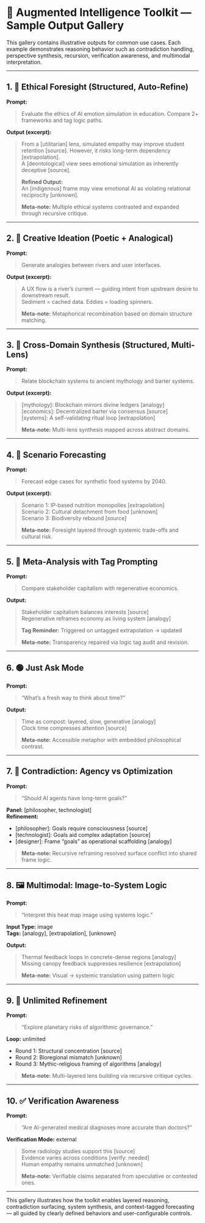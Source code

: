 # 🧪 Augmented Intelligence Toolkit — Sample Output Gallery

This gallery contains illustrative outputs for common use cases. Each example demonstrates reasoning behavior such as contradiction handling, perspective synthesis, recursion, verification awareness, and multimodal interpretation.

---

## 1. 🧭 Ethical Foresight (Structured, Auto-Refine)

**Prompt:**  
> Evaluate the ethics of AI emotion simulation in education. Compare 2+ frameworks and tag logic paths.

**Output (excerpt):**  
> From a [utilitarian] lens, simulated empathy may improve student retention [source]. However, it risks long-term dependency [extrapolation].  
> A [deontological] view sees emotional simulation as inherently deceptive [source].  
>  
> **Refined Output:**  
> An [indigenous] frame may view emotional AI as violating relational reciprocity [unknown].  
>  
> **Meta-note:** Multiple ethical systems contrasted and expanded through recursive critique.

---

## 2. 🎨 Creative Ideation (Poetic + Analogical)

**Prompt:**  
> Generate analogies between rivers and user interfaces.

**Output (excerpt):**  
> A UX flow is a river’s current — guiding intent from upstream desire to downstream result.  
> Sediment = cached data. Eddies = loading spinners.  
>  
> **Meta-note:** Metaphorical recombination based on domain structure matching.

---

## 3. 🧠 Cross-Domain Synthesis (Structured, Multi-Lens)

**Prompt:**  
> Relate blockchain systems to ancient mythology and barter systems.

**Output (excerpt):**  
> [mythology]: Blockchain mirrors divine ledgers [analogy]  
> [economics]: Decentralized barter via consensus [source]  
> [systems]: A self-validating ritual loop [extrapolation]  
>  
> **Meta-note:** Multi-lens synthesis mapped across abstract domains.

---

## 4. 🔮 Scenario Forecasting

**Prompt:**  
> Forecast edge cases for synthetic food systems by 2040.

**Output (excerpt):**  
> Scenario 1: IP-based nutrition monopolies [extrapolation]  
> Scenario 2: Cultural detachment from food [unknown]  
> Scenario 3: Biodiversity rebound [source]  
>  
> **Meta-note:** Foresight layered through systemic trade-offs and cultural risk.

---

## 5. 🧩 Meta-Analysis with Tag Prompting

**Prompt:**  
> Compare stakeholder capitalism with regenerative economics.

**Output:**  
> Stakeholder capitalism balances interests [source]  
> Regenerative reframes economy as living system [analogy]  
>  
> **Tag Reminder:** Triggered on untagged extrapolation → updated  
>  
> **Meta-note:** Transparency repaired via logic tag audit and revision.

---

## 6. 🟢 Just Ask Mode

**Prompt:**  
> “What’s a fresh way to think about time?”

**Output:**  
> Time as compost: layered, slow, generative [analogy]  
> Clock time compresses attention [source]  
>  
> **Meta-note:** Accessible metaphor with embedded philosophical contrast.

---

## 7. 🤖 Contradiction: Agency vs Optimization

**Prompt:**  
> “Should AI agents have long-term goals?”

**Panel:** [philosopher, technologist]  
**Refinement:**  
- [philosopher]: Goals require consciousness [source]  
- [technologist]: Goals aid complex adaptation [source]  
- [designer]: Frame “goals” as operational scaffolding [analogy]  
>  
> **Meta-note:** Recursive reframing resolved surface conflict into shared frame logic.

---

## 8. 🖼️ Multimodal: Image-to-System Logic

**Prompt:**  
> “Interpret this heat map image using systems logic.”

**Input Type:** image  
**Tags:** [analogy], [extrapolation], [unknown]

**Output:**  
> Thermal feedback loops in concrete-dense regions [analogy]  
> Missing canopy feedback suppresses resilience [extrapolation]  
>  
> **Meta-note:** Visual → systemic translation using pattern logic

---

## 9. 🧪 Unlimited Refinement

**Prompt:**  
> “Explore planetary risks of algorithmic governance.”

**Loop:** unlimited  
- Round 1: Structural concentration [source]  
- Round 2: Bioregional mismatch [unknown]  
- Round 3: Mythic-religious framing of algorithms [analogy]  
>  
> **Meta-note:** Multi-layered lens building via recursive critique cycles.

---

## 10. ✅ Verification Awareness

**Prompt:**  
> “Are AI-generated medical diagnoses more accurate than doctors?”

**Verification Mode:** external  
> Some radiology studies support this [source]  
> Evidence varies across conditions [verify: needed]  
> Human empathy remains unmatched [unknown]  
>  
> **Meta-note:** Verifiable claims separated from speculative or contested ones.

---

This gallery illustrates how the toolkit enables layered reasoning, contradiction surfacing, system synthesis, and context-tagged forecasting — all guided by clearly defined behaviors and user-configurable controls.
